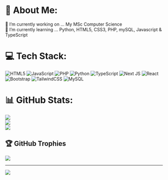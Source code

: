 # 💫 About Me:
🔭 I’m currently working on ... My MSc Computer Science<br>🌱 I’m currently learning ... Python, HTML5, CSS3, PHP, mySQL, Javascript & TypeScript


# 💻 Tech Stack:
![HTML5](https://img.shields.io/badge/html5-%23E34F26.svg?style=for-the-badge&logo=html5&logoColor=white) ![JavaScript](https://img.shields.io/badge/javascript-%23323330.svg?style=for-the-badge&logo=javascript&logoColor=%23F7DF1E) ![PHP](https://img.shields.io/badge/php-%23777BB4.svg?style=for-the-badge&logo=php&logoColor=white) ![Python](https://img.shields.io/badge/python-3670A0?style=for-the-badge&logo=python&logoColor=ffdd54) ![TypeScript](https://img.shields.io/badge/typescript-%23007ACC.svg?style=for-the-badge&logo=typescript&logoColor=white) ![Next JS](https://img.shields.io/badge/Next-black?style=for-the-badge&logo=next.js&logoColor=white) ![React](https://img.shields.io/badge/react-%2320232a.svg?style=for-the-badge&logo=react&logoColor=%2361DAFB) ![Bootstrap](https://img.shields.io/badge/bootstrap-%238511FA.svg?style=for-the-badge&logo=bootstrap&logoColor=white) ![TailwindCSS](https://img.shields.io/badge/tailwindcss-%2338B2AC.svg?style=for-the-badge&logo=tailwind-css&logoColor=white) ![MySQL](https://img.shields.io/badge/mysql-4479A1.svg?style=for-the-badge&logo=mysql&logoColor=white)
# 📊 GitHub Stats:
![](https://github-readme-stats.vercel.app/api?username=thedanturner&theme=dark&hide_border=false&include_all_commits=false&count_private=false)<br/>
![](https://github-readme-streak-stats.herokuapp.com/?user=thedanturner&theme=dark&hide_border=false)<br/>
![](https://github-readme-stats.vercel.app/api/top-langs/?username=thedanturner&theme=dark&hide_border=false&include_all_commits=false&count_private=false&layout=compact)

## 🏆 GitHub Trophies
![](https://github-profile-trophy.vercel.app/?username=thedanturner&theme=radical&no-frame=false&no-bg=true&margin-w=4)

---
[![](https://visitcount.itsvg.in/api?id=thedanturner&icon=0&color=0)](https://visitcount.itsvg.in)

<!-- Proudly created with GPRM ( https://gprm.itsvg.in ) -->
